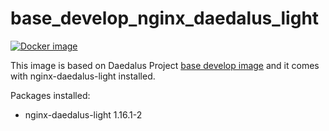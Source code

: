 # base_develop_nginx_daedalus_light

[![Docker image](https://img.shields.io/badge/docker-latest-blue.svg)](https://hub.docker.com/r/daedalusproject/base_nginx_daedalus_light)

This image is based on Daedalus Project [base develop image](/base_develop) and it comes with nginx-daedalus-light installed.

Packages installed:

 * nginx-daedalus-light 1.16.1-2
